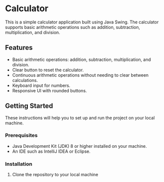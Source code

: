 # Calculator

This is a simple calculator application built using Java Swing. The calculator supports basic arithmetic operations such as addition, subtraction, multiplication, and division.

## Features

- Basic arithmetic operations: addition, subtraction, multiplication, and division.
- Clear button to reset the calculator.
- Continuous arithmetic operations without needing to clear between calculations.
- Keyboard input for numbers.
- Responsive UI with rounded buttons.

## Getting Started

These instructions will help you to set up and run the project on your local machine.

### Prerequisites

- Java Development Kit (JDK) 8 or higher installed on your machine.
- An IDE such as IntelliJ IDEA or Eclipse.

### Installation

1. Clone the repository to your local machine

